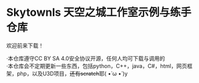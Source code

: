 # Skytownls 天空之城工作室示例与练手仓库  
欢迎前来下载！  
  
·本仓库遵守CC BY SA 4.0安全协议开源，任何人均可下载与调用的  
·本仓库会不定期更新一些东西，包括python，C++，java，C#，html，网页框架，php，以及U3D项目，~~还有scratch~~耶( •̀ ω •́ )y  
